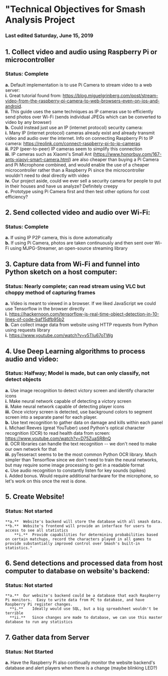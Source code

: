 # "Technical Objectives for Smash Analysis Project
### Last edited Saturday, June 15, 2019

## 1.	Collect video and audio using Raspberry Pi or microcontroller
### Status: Complete
  **a.**	Default implementation is to use Pi Camera to stream video to a web server:     
    **i.**	Great tutorial found from: https://blog.miguelgrinberg.com/post/stream-video-from-the-raspberry-pi-camera-to-web-browsers-even-on-ios-and-android.   
    **ii.**	This guide uses the same techniques as IP cameras use to efficiently send photos over Wi-Fi (sends individual JPEGs which can be converted to video by any browser)   
  **b.**	Could instead just use an IP (internet protocol) security camera:   
    **i.**	Many IP (internet protocol) cameras already exist and already transmit video and audio over the internet. Info on connecting Raspberry Pi to IP camera: https://reolink.com/connect-raspberry-pi-to-ip-cameras   
    **ii.**	P2P (peer-to-peer) IP cameras seem to simplify this connection   
    **iii.**	IP cameras such as Xiaomi's Small Ant (https://www.honorbuy.com/167-ants-xiaoyi-smart-camera.html) are also cheaper than buying a Pi Camera and Pi Microphone combined, and would enable the use of a cheaper microcontroller rather than a Raspberry Pi since the microcontroller wouldn't need to deal directly with video   
    **iv.**	 Our project aside, could we ever sell a security camera for people to put in their houses and have us analyze? Definitely creepy   
  **c.**	Prototype using Pi Camera first and then test other options for cost efficiency?   


## 2.	Send collected video and audio over Wi-Fi:
### Status: Complete

  **a.**	If using IP P2P camera, this is done automatically   
  **b.**	If using Pi Camera, photos are taken continuously and then sent over Wi-Fi using MJPG-Streamer, an open-source streaming library   

## 3.	Capture data from Wi-Fi and funnel into Python sketch on a host computer:
### Status: Nearly complete; can read stream using VLC but choppy method of capturing frames

  **a.**	Video is meant to viewed in a browser. If we liked JavaScript we could use Tensorflow in the browser directly   
    **i.**	https://hackernoon.com/tensorflow-js-real-time-object-detection-in-10-lines-of-code-baf15dfb95b2   
  **b.**	Can collect image data from website using HTTP requests from Python using requests library   
    **i.**	https://www.youtube.com/watch?v=v5TIu67oTWg   


## 4.	Use Deep Learning algorithms to process audio and video: 
### Status: Halfway; Model is made, but can only classify, not detect objects 

  **a.**	Use image recognition to detect victory screen and identify character icons   
    **i.** Make neural network capable of detecting a victory screen    
    **ii.** Make neural network capable of detecting player icons    
    **iii.** Once victory screen is detected, use background colors to segment screen into a separate panel for each player.    
  **b.**	Use text recognition to gather data on damage and kills within each panel   
    **i.**	Michael Reeves (great YouTuber) used Python's optical character recognition (OCR) to read health data from screen: https://www.youtube.com/watch?v=D75ZuaSR8nQ    
    **ii.** OCR libraries can handle the text recognition -- we don't need to make our own network for that            
    **iii.**	pyTesseract seems to be the most common Python OCR library.  Much simpler than Tensorflow since we don't need to train the neural networks, but may require some image processing to get in a readable format    
  **c.**	Use audio recognition to constantly listen for key sounds (spikes)   
    **i.**	Added bonus.  Would require additional hardware for the microphone, so let's work on this once the rest is done.    


## 5.	Create Website!
### Status: Not started

    **a.**	Website's backend will store the database with all smash data.  
    **b.**	Website's frontend will provide an interface for users to access to see all statistics
        **i.**	Provide capabilities for determining probabilities based on certain matchups, record the characters played in all games to provide substantially improved control over Smash's built-in statistics."

## 6.	Send detections and processed data from host computer to database on website's backend:
### Status: Not started

    **a.**	Our website's backend could be a database that each Raspberry Pi monitors.  Easy to write data from PC to database, and have Raspberry Pi register changes.
      **i.**	Ideally would use SQL, but a big spreadsheet wouldn't be terrible
      **ii.**	Since changes are made to database, we can use this master database to run any statistics

## 7.	Gather data from Server
### Status: Not Started

  **a.**	Have the Raspberry Pi also continually monitor the website backend's database and alert players when there is a change (maybe blinking LED?)
